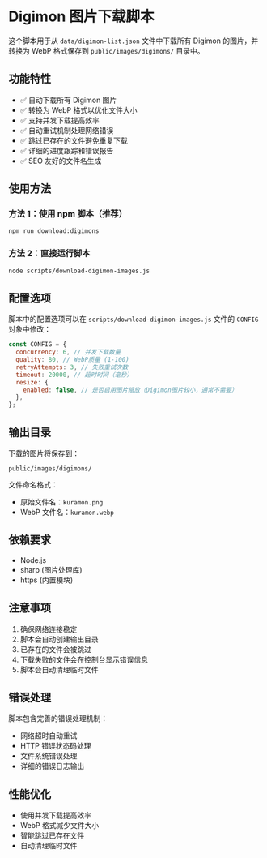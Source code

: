 # Digimon 图片下载脚本

这个脚本用于从 `data/digimon-list.json` 文件中下载所有 Digimon 的图片，并转换为 WebP 格式保存到 `public/images/digimons/` 目录中。

## 功能特性

- ✅ 自动下载所有 Digimon 图片
- ✅ 转换为 WebP 格式以优化文件大小
- ✅ 支持并发下载提高效率
- ✅ 自动重试机制处理网络错误
- ✅ 跳过已存在的文件避免重复下载
- ✅ 详细的进度跟踪和错误报告
- ✅ SEO 友好的文件名生成

## 使用方法

### 方法 1：使用 npm 脚本（推荐）

```bash
npm run download:digimons
```

### 方法 2：直接运行脚本

```bash
node scripts/download-digimon-images.js
```

## 配置选项

脚本中的配置选项可以在 `scripts/download-digimon-images.js` 文件的 `CONFIG` 对象中修改：

```javascript
const CONFIG = {
  concurrency: 6, // 并发下载数量
  quality: 80, // WebP质量 (1-100)
  retryAttempts: 3, // 失败重试次数
  timeout: 20000, // 超时时间（毫秒）
  resize: {
    enabled: false, // 是否启用图片缩放（Digimon图片较小，通常不需要）
  },
};
```

## 输出目录

下载的图片将保存到：

```
public/images/digimons/
```

文件命名格式：

- 原始文件名：`kuramon.png`
- WebP 文件名：`kuramon.webp`

## 依赖要求

- Node.js
- sharp (图片处理库)
- https (内置模块)

## 注意事项

1. 确保网络连接稳定
2. 脚本会自动创建输出目录
3. 已存在的文件会被跳过
4. 下载失败的文件会在控制台显示错误信息
5. 脚本会自动清理临时文件

## 错误处理

脚本包含完善的错误处理机制：

- 网络超时自动重试
- HTTP 错误状态码处理
- 文件系统错误处理
- 详细的错误日志输出

## 性能优化

- 使用并发下载提高效率
- WebP 格式减少文件大小
- 智能跳过已存在文件
- 自动清理临时文件

